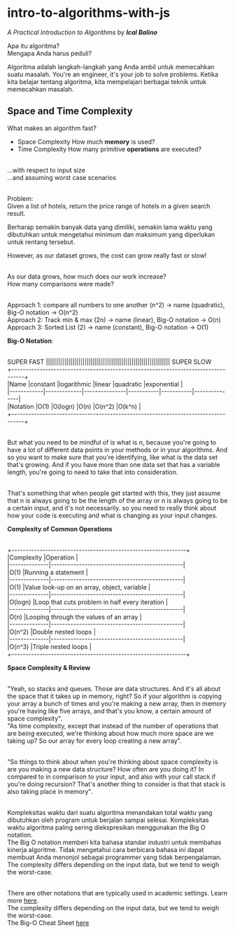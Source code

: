 # intro-to-algorithms-with-js

_A Practical Introduction to Algorithms_ by **_Ical Balino_**

Apa itu algoritma? <br>
Mengapa Anda harus peduli? <br>

Algoritma adalah langkah-langkah yang Anda ambil untuk memecahkan suatu masalah. You're an engineer, it's your job to solve problems. Ketika kita belajar tentang algoritma, kita mempelajari berbagai teknik untuk memecahkan masalah. <br>

## Space and Time Complexity

What makes an algorithm fast? <br>

- Space Complexity
    How much **memory** is used?
- Time Complexity
    How many primitive **operations** are executed?

<br>...with respect to input size
<br>...and assuming worst case scenarios

<br>Problem:<br>
Given a list of hotels, return the price range of hotels in a given search result. <br>

Berharap semakin banyak data yang dimiliki, semakin lama waktu yang dibutuhkan untuk mengetahui minimum dan maksimum yang diperlukan untuk rentang tersebut. <br>

However, as our dataset grows, the cost can grow really fast or slow!

<br>As our data grows, how much does our work increase?
<br>How many comparisons were made?

<br>Approach 1: compare all numbers to one another (n^2) -> name (quadratic), Big-O notation -> O(n^2)
<br>Approach 2: Track min & max (2n) -> name (linear), Big-O notation -> O(n)
<br>Approach 3: Sorted List (2) -> name (constant), Big-O notation -> O(1)

**Big-O Notation**:

<br> SUPER FAST ||||||||||||||||||||||||||||||||||||||||||||||||||||||||||||| SUPER SLOW
<br> +----------------------------------------------------------------------------------+
<br> |Name        |constant     |logarithmic	|linear     |quadratic	|exponential    |
<br> |------------|-------------|---------------|-----------|-----------|---------------|
<br> |Notation    |O(1)         |O(logn)	    |O(n)	    |O(n^2)	    |O(k^n)         |
<br> +----------------------------------------------------------------------------------+

<br> But what you need to be mindful of is what is n, because you're going to have a lot of different data points in your methods or in your algorithms. And so you want to make sure that you're identifying, like what is the data set that's growing. And if you have more than one data set that has a variable length, you're going to need to take that into consideration.

<br> That's something that when people get started with this, they just assume that n is always going to be the length of the array or n is always going to be a certain input, and it's not necessarily. so you need to really think about how your code is executing and what is changing as your input changes.

**Complexity of Common Operations**

<br> +--------------------------------------------------------------+
<br> |Complexity    |Operation                                      |
<br> |--------------|-----------------------------------------------|
<br> |O(1)          |Running a statement                            |
<br> |--------------|-----------------------------------------------|
<br> |O(1)          |Value look-up on an array, object, variable    |
<br> |--------------|-----------------------------------------------|
<br> |O(logn)       |Loop that cuts problem in half every iteration |
<br> |--------------|-----------------------------------------------|
<br> |O(n)	        |Looping through the values of an array         |
<br> |--------------|-----------------------------------------------|
<br> |O(n^2)	    |Double nested loops                            |
<br> |--------------|-----------------------------------------------|
<br> |O(n^3)	    |Triple nested loops                            |
<br> +--------------------------------------------------------------+

**Space Complexity & Review**

<br> "Yeah, so stacks and queues. Those are data structures. And it's all about the space that it takes up in memory, right? So if your algorithm is copying your array a bunch of times and you're making a new array, then in memory you're having like five arrays, and that's you know, a certain amount of space complexity".
<br> "As time complexity, except that instead of the number of operations that are being executed, we're thinking about how much more space are we taking up? So our array for every loop creating a new array".

<br> "So things to think about when you're thinking about space complexity is are you making a new data structure? How often are you doing it? In compared to in comparison to your input, and also with your call stack if you're doing recursion? That's another thing to consider is that that stack is also taking place in memory".

<br> Kompleksitas waktu dari suatu algoritma menandakan total waktu yang dibutuhkan oleh program untuk berjalan sampai selesai. Kompleksitas waktu algoritma paling sering diekspresikan menggunakan the Big O notation.
<br> The Big O notation memberi kita bahasa standar industri untuk membahas kinerja algoritme. Tidak mengetahui cara berbicara bahasa ini dapat membuat Anda menonjol sebagai programmer yang tidak berpengalaman.
<br> The complexity differs depending on the input data, but we tend to weigh the worst-case.

<br> There are other notations that are typically used in academic settings. Learn more [here](https://www.geeksforgeeks.org/analysis-of-algorithms-set-3asymptotic-notations/).
<br> The complexity differs depending on the input data, but we tend to weigh the worst-case.
<br> The Big-O Cheat Sheet [here](https://www.bigocheatsheet.com/)